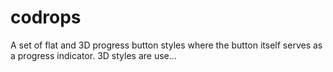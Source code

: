 # codrops
A set of flat and 3D progress button styles where the button itself serves as a progress indicator. 3D styles are use…
